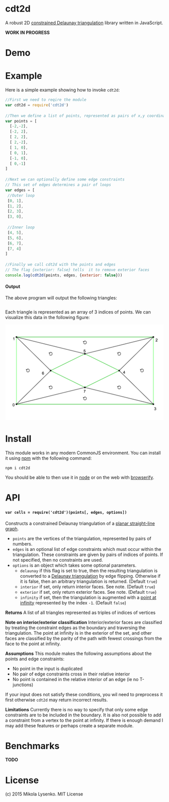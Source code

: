 cdt2d
=====
A robust 2D [constrained Delaunay triangulation](https://en.wikipedia.org/wiki/Constrained_Delaunay_triangulation) library written in JavaScript.

**WORK IN PROGRESS**

# Demo

# Example

Here is a simple example showing how to invoke `cdt2d`:

```javascript
//First we need to reqire the module
var cdt2d = require('cdt2d')

//Then we define a list of points, represented as pairs of x,y coordinates
var points = [
  [-2,-2],
  [-2, 2],
  [ 2, 2],
  [ 2,-2],
  [ 1, 0],
  [ 0, 1],
  [-1, 0],
  [ 0,-1]
]

//Next we can optionally define some edge constraints
// This set of edges determines a pair of loops
var edges = [
 //Outer loop
 [0, 1],
 [1, 2],
 [2, 3],
 [3, 0],

 //Inner loop
 [4, 5],
 [5, 6],
 [6, 7],
 [7, 4]
]

//Finally we call cdt2d with the points and edges
// The flag {exterior: false} tells  it to remove exterior faces
console.log(cdt2d(points, edges, {exterior: false}))
```

#### Output

The above program will output the following triangles:

```
```

Each triangle is represented as an array of 3 indices of points.  We can visualize this data in the following figure:

<img src="img/example-cdt.png">

# Install

This module works in any modern CommonJS environment.  You can install it using [npm](https://docs.npmjs.com/) with the following command:

```
npm i cdt2d
```

You should be able to then use it in [node](https://nodejs.org/) or on the web with [browserify](http://browserify.org/).

# API

#### `var cells = require('cdt2d')(points[, edges, options])`
Constructs a constrained Delaunay triangulation of a [planar straight-line graph](https://en.wikipedia.org/wiki/Planar_graph).

* `points` are the vertices of the triangulation, represented by pairs of numbers.
* `edges` is an optional list of edge constraints which must occur within the triangulation. These constraints are given by pairs of indices of points.  If not specified, then no constraints are used.
* `options` is an object which takes some optional parameters.
    + `delaunay` if this flag is set to true, then the resulting triangulation is converted to a [Delaunay triangulation](https://en.wikipedia.org/wiki/Delaunay_triangulation) by edge flipping.  Otherwise if it is false, then an arbitrary triangulation is returned.  (Default `true`)
    + `interior` if set, only return interior faces. See note. (Default `true`)
    + `exterior` if set, only return exterior faces. See note. (Default `true`)
    + `infinity` if set, then the triangulation is augmented with a [point at infinity](https://en.wikipedia.org/wiki/Point_at_infinity) represented by the index `-1`.  (Default `false`)

**Returns** A list of all triangles represented as triples of indices of vertices

**Note on interior/exterior classification** Interior/exterior faces are classified by treating the constraint edges as the boundary and traversing the triangulation. The point at infinity is in the exterior of the set, and other faces are classified by the parity of the path with fewest crossings from the face to the point at infinity.

**Assumptions** This module makes the following assumptions about the points and edge constraints:

* No point in the input is duplicated
* No pair of edge constraints cross in their relative interior
* No point is contained in the relative interior of an edge (ie no T-junctions)

If your input does not satisfy these conditions, you wil need to preprocess it first otherwise `cdt2d` may return incorrect results.

**Limitations** Currently there is no way to specify that only some edge constraints are to be included in the boundary.  It is also not possible to add a constraint from a vertex to the point at infinity. If there is enough demand I may add these features or perhaps create a separate module.

# Benchmarks

**TODO**

# License
(c) 2015 Mikola Lysenko. MIT License

